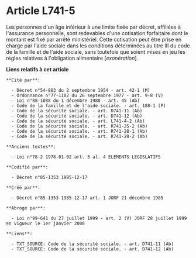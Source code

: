 # Article L741-5

Les personnes d'un âge inférieur à une limite fixée par décret, affiliées à l'assurance personnelle, sont redevables d'une
cotisation forfaitaire dont le montant est fixé par arrêté ministériel. Cette cotisation peut être prise en charge par l'aide
sociale dans les conditions déterminées au titre III du code de la famille et de l'aide sociale, sans toutefois que soient
mises en jeu les règles relatives à l'obligation alimentaire [*exonération*].

**Liens relatifs à cet article**

	**Cité par**:

	  - Décret n°54-883 du 2 septembre 1954 - art. 42-1 (M)
	  - Ordonnance n°77-1102 du 26 septembre 1977 - art. 9-8 (V)
	  - Loi n°88-1088 du 1 décembre 1988 - art. 45 (Ab)
	  - Code de la famille et de l'aide sociale. - art. 188-1 (P)
	  - Code de la sécurité sociale. - art. D741-11 (Ab)
	  - Code de la sécurité sociale. - art. D741-12 (Ab)
	  - Code de la sécurité sociale. - art. L741-4-2 (Ab)
	  - Code de la sécurité sociale. - art. R741-25-2 (Ab)
	  - Code de la sécurité sociale. - art. R741-28-1 (Ab)
	  - Code de la sécurité sociale. - art. R741-28-2 (Ab)

	**Anciens textes**:

	  - Loi n°78-2 1978-01-02 art. 5 al. 4 ELEMENTS LEGISLATIFS

	**Codifié par**:

	  - Décret n°85-1353 1985-12-17

	**Créé par**:

	  - Décret n°85-1353 1985-12-17 art. 1 JORF 21 décembre 1985

	**Abrogé par**:

	  - Loi n°99-641 du 27 juillet 1999 - art. 2 (V) JORF 28 juillet 1999 en vigueur le 1er janvier 2000

	**Liens**:

	  - TXT_SOURCE: Code de la sécurité sociale. - art. D741-11 (Ab)
	  - TXT_SOURCE: Code de la sécurité sociale. - art. D741-12 (Ab)
